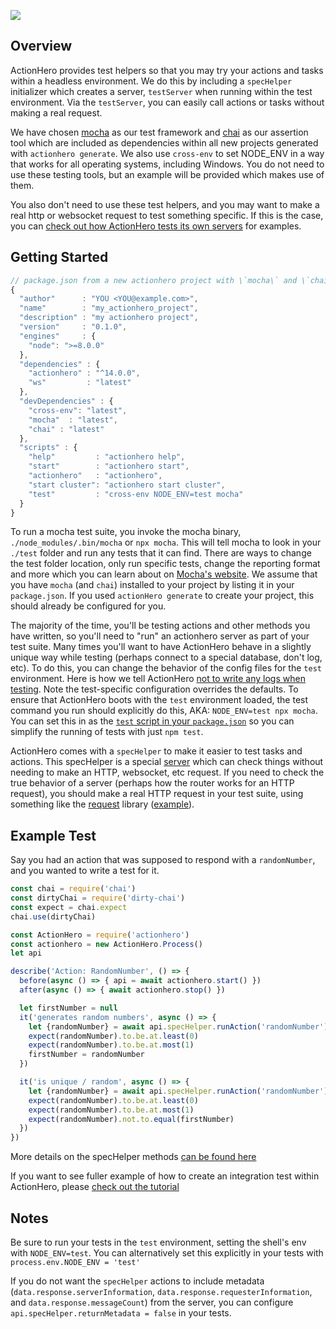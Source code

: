 ![](flying-man.svg)

## Overview

ActionHero provides test helpers so that you may try your actions and tasks within a headless environment. We do this by including a `specHelper` initializer which creates a server, `testServer` when running within the test environment. Via the `testServer`, you can easily call actions or tasks without making a real request.

We have chosen [mocha](http://mochajs.org/) as our test framework and [chai](http://chaijs.com/) as our assertion tool which are included as dependencies within all new projects generated with `actionhero generate`. We also use `cross-env` to set NODE_ENV in a way that works for all operating systems, including Windows. You do not need to use these testing tools, but an example will be provided which makes use of them.

You also don't need to use these test helpers, and you may want to make a real http or websocket request to test something specific. If this is the case, you can [check out how ActionHero tests its own servers](https://github.com/actionhero/actionhero/tree/master/test/servers) for examples.

## Getting Started

```js
// package.json from a new actionhero project with \`mocha\` and \`chai\` included
{
  "author"      : "YOU <YOU@example.com>",
  "name"        : "my_actionhero_project",
  "description" : "my actionhero project",
  "version"     : "0.1.0",
  "engines"     : {
    "node": ">=8.0.0"
  },
  "dependencies" : {
    "actionhero" : "^14.0.0",
    "ws"         : "latest"
  },
  "devDependencies" : {
    "cross-env": "latest",
    "mocha"  : "latest",
    "chai" : "latest"
  },
  "scripts" : {
    "help"         : "actionhero help",
    "start"        : "actionhero start",
    "actionhero"   : "actionhero",
    "start cluster": "actionhero start cluster",
    "test"         : "cross-env NODE_ENV=test mocha"
  }
}
```

To run a mocha test suite, you invoke the mocha binary, `./node_modules/.bin/mocha` or `npx mocha`. This will tell mocha to look in your `./test` folder and run any tests that it can find. There are ways to change the test folder location, only run specific tests, change the reporting format and more which you can learn about on [Mocha's website](http://mochajs.org/). We assume that you have `mocha` (and `chai`) installed to your project by listing it in your `package.json`. If you used `actionHero generate` to create your project, this should already be configured for you.

The majority of the time, you'll be testing actions and other methods you have written, so you'll need to "run" an actionhero server as part of your test suite. Many times you'll want to have ActionHero behave in a slightly unique way while testing (perhaps connect to a special database, don't log, etc). To do this, you can change the behavior of the config files for the `test` environment. Here is how we tell ActionHero [not to write any logs when testing](https://github.com/actionhero/actionhero/blob/master/config/logger.js#L48-L54). Note the test-specific configuration overrides the defaults. To ensure that ActionHero boots with the `test` environment loaded, the test command you run should explicitly do this, AKA: `NODE_ENV=test npx mocha`. You can set this in as the [`test` script in your `package.json`](https://github.com/actionhero/actionhero/blob/master/package.json#L63) so you can simplify the running of tests with just `npm test`.

ActionHero comes with a `specHelper` to make it easier to test tasks and actions. This specHelper is a special [server](/docs/core/#servers) which can check things without needing to make an HTTP, websocket, etc request. If you need to check the true behavior of a server (perhaps how the router works for an HTTP request), you should make a real HTTP request in your test suite, using something like the [request](https://github.com/request/request) library ([example](https://github.com/actionhero/actionhero/blob/master/test/servers/web.js#L178-L184)).

## Example Test

Say you had an action that was supposed to respond with a `randomNumber`, and you wanted to write a test for it.

```js
const chai = require('chai')
const dirtyChai = require('dirty-chai')
const expect = chai.expect
chai.use(dirtyChai)

const ActionHero = require('actionhero')
const actionhero = new ActionHero.Process()
let api

describe('Action: RandomNumber', () => {
  before(async () => { api = await actionhero.start() })
  after(async () => { await actionhero.stop() })

  let firstNumber = null
  it('generates random numbers', async () => {
    let {randomNumber} = await api.specHelper.runAction('randomNumber')
    expect(randomNumber).to.be.at.least(0)
    expect(randomNumber).to.be.at.most(1)
    firstNumber = randomNumber
  })

  it('is unique / random', async () => {
    let {randomNumber} = await api.specHelper.runAction('randomNumber')
    expect(randomNumber).to.be.at.least(0)
    expect(randomNumber).to.be.at.most(1)
    expect(randomNumber).not.to.equal(firstNumber)
  })
})
```

More details on the specHelper methods [can be found here](api.specHelper.html)

If you want to see fuller example of how to create an integration test within ActionHero, please [check out the tutorial](https://github.com/actionhero/actionhero-tutorial#testing)

## Notes

Be sure to run your tests in the `test` environment, setting the shell's env with `NODE_ENV=test`. You can alternatively set this explicitly in your tests with `process.env.NODE_ENV = 'test'`

If you do not want the `specHelper` actions to include metadata (`data.response.serverInformation`, `data.response.requesterInformation`, and `data.response.messageCount`) from the server, you can configure `api.specHelper.returnMetadata = false` in your tests.
